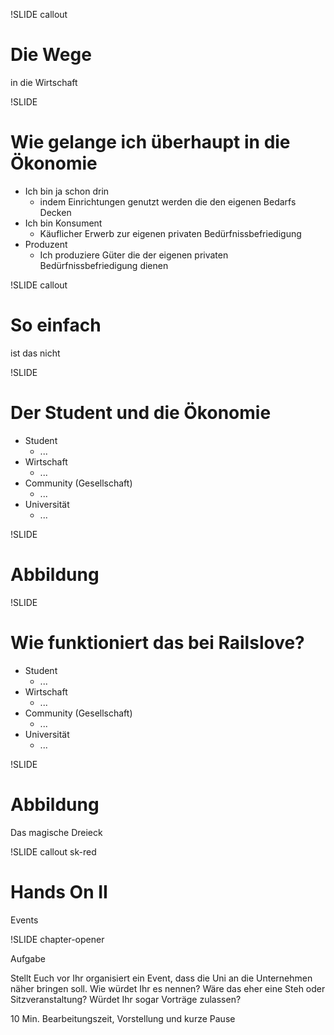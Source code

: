 !SLIDE callout

# Die Wege

in die Wirtschaft

!SLIDE

# Wie gelange ich überhaupt in die Ökonomie

* Ich bin ja schon drin
  * indem Einrichtungen genutzt werden die den eigenen Bedarfs Decken
* Ich bin Konsument
  * Käuflicher Erwerb zur eigenen privaten Bedürfnissbefriedigung
* Produzent
  * Ich produziere Güter die der eigenen privaten Bedürfnissbefriedigung dienen

!SLIDE callout

# So einfach

ist das nicht

!SLIDE

# Der Student und die Ökonomie

* Student
  * ...
* Wirtschaft
  * ...
* Community (Gesellschaft)
  * ...
* Universität
  * ...

!SLIDE

# Abbildung 

!SLIDE

# Wie funktioniert das bei Railslove?

* Student
  * ...
* Wirtschaft
  * ...
* Community (Gesellschaft)
  * ...
* Universität
  * ...

!SLIDE

# Abbildung 

Das magische Dreieck

!SLIDE callout sk-red

# Hands On II

Events

!SLIDE chapter-opener

Aufgabe

Stellt Euch vor Ihr organisiert ein Event, dass die Uni an die Unternehmen näher bringen soll. Wie würdet Ihr es nennen? Wäre das eher eine Steh oder Sitzveranstaltung? Würdet Ihr sogar Vorträge zulassen?

10 Min. Bearbeitungszeit, Vorstellung und kurze Pause